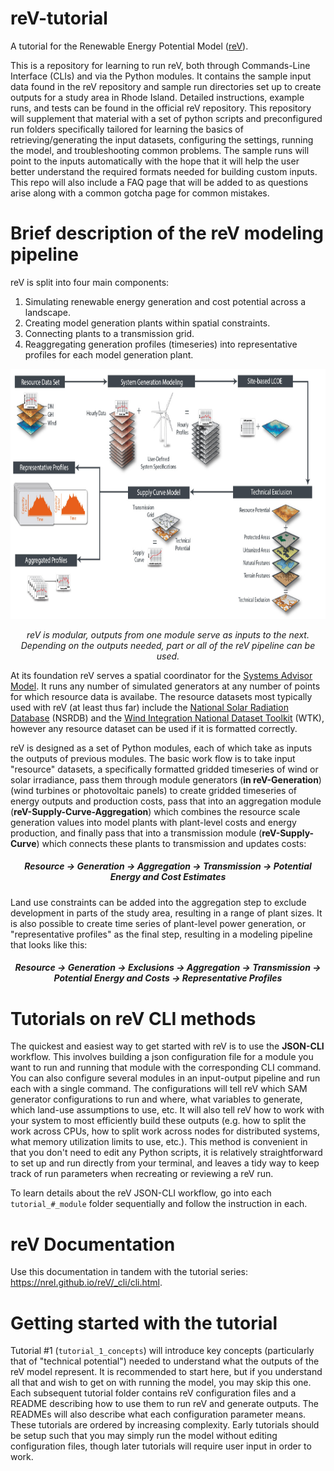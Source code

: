# reV-tutorial
A tutorial for the Renewable Energy Potential Model ([reV](https://github.com/NREL/reV)).

This is a repository for learning to run reV, both through Commands-Line Interface (CLIs) and via the Python modules. It contains the sample input data found in the reV repository and sample run directories set up to create outputs for a study area in Rhode Island. Detailed instructions, example runs, and tests can be found in the official reV repository. This repository will supplement that material with a set of python scripts and preconfigured run folders specifically tailored for learning the basics of retrieving/generating the input datasets, configuring the settings, running the model, and troubleshooting common problems. The sample runs will point to the inputs automatically with the hope that it will help the user better understand the required formats needed for building custom inputs. This repo will also include a FAQ page that will be added to as questions arise along with a common gotcha page for common mistakes.

# Brief description of the reV modeling pipeline

reV is split into four main components: 
1) Simulating renewable energy generation and cost potential across a landscape. 
2) Creating model generation plants within spatial constraints.
3) Connecting plants to a transmission grid.
4) Reaggregating generation profiles (timeseries) into representative profiles for each model generation plant.

<p align="center">
  <img src="https://github.com/NREL/reV-tutorial/blob/master/tutorial_05_pipeline/images/rev_standard_pipeline.png" alt="" height=400>
  <p align="center"> <i>reV is modular, outputs from one module serve as inputs to the next. Depending on the outputs needed, part or all of the reV pipeline can be used.</i></p>
</p>


At its foundation reV serves a spatial coordinator for the [Systems Advisor Model](https://sam.nrel.gov/). It runs any number of simulated generators at any number of points for which resource data is availabe. The resource datasets most typically used with reV (at least thus far) include the [National Solar Radiation Database](https://nsrdb.nrel.gov/) (NSRDB) and the [Wind Integration National Dataset Toolkit](https://www.nrel.gov/grid/wind-toolkit.html) (WTK), however any resource dataset can be used if it is formatted correctly.

reV is designed as a set of Python modules, each of which take as inputs the outputs of previous modules. The basic work flow is to take input "resource" datasets, a specifically formatted gridded timeseries of wind or solar irradiance, pass them through module generators (**in reV-Generation**) (wind turbines or photovoltaic panels) to create gridded timeseries of energy outputs and production costs, pass that into an aggregation module (**reV-Supply-Curve-Aggregation**) which combines the resource scale generation values into model plants with plant-level costs and energy production, and finally pass that into a transmission module (**reV-Supply-Curve**) which connects these plants to transmission and updates costs: 


 <h5 align="center"> Resource &rarr; Generation &rarr; Aggregation &rarr; Transmission &rarr; Potential Energy and Cost Estimates </h5>

 
Land use constraints can be added into the aggregation step to exclude development in parts of the study area, resulting in a range of plant sizes. It is also possible to create time series of plant-level power generation, or "representative profiles" as the final step, resulting in a modeling pipeline that looks like this:

  <h5 align="center"> Resource &rarr; Generation &rarr; Exclusions &rarr; Aggregation &rarr; Transmission &rarr; Potential Energy and Costs &rarr; Representative Profiles </h5>


# Tutorials on reV CLI methods

The quickest and easiest way to get started with reV is to use the **JSON-CLI** workflow. This involves building a json configuration file for a module you want to run and running that module with the corresponding CLI command. You can also configure several modules in an input-output pipeline and run each with a single command. The configurations will tell reV which SAM generator configurations to run and where, what variables to generate, which land-use assumptions to use, etc. It will also tell reV how to work with your system to most efficiently build these outputs (e.g. how to split the work across CPUs, how to split work across nodes for distributed systems, what memory utilization limits to use, etc.). This method is convenient in that you don't need to edit any Python scripts, it is relatively straightforward to set up and run directly from your terminal, and leaves a tidy way to keep track of run parameters when recreating or reviewing a reV run. 

To learn details about the reV JSON-CLI workflow, go into each `tutorial_#_module` folder sequentially and follow the instruction in each. 

# reV Documentation
Use this documentation in tandem with the tutorial series: https://nrel.github.io/reV/_cli/cli.html.

# Getting started with the tutorial
Tutorial #1 (`tutorial_1_concepts`) will introduce key concepts (particularly that of "technical potential") needed to understand what the outputs of the reV model represent. It is recommended to start here, but if you understand all that and wish to get on with running the model, you may skip this one. Each subsequent tutorial folder contains reV configuration files and a README describing how to use them to run reV and generate outputs. The READMEs will also describe what each configuration parameter means. These tutorials are ordered by increasing complexity. Early tutorials should be setup such that you may simply run the model without editing configuration files, though later tutorials will require user input in order to work.
